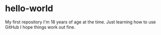 # hello-world
My first repository
I'm 18 years of age at the time.
Just learning how to use GitHub
I hope things work out fine.
